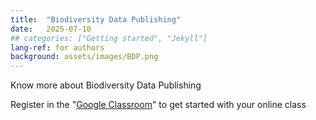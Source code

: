 ```yaml
---
title:  "Biodiversity Data Publishing"
date:   2025-07-10
## categories: ["Getting started", "Jekyll"]
lang-ref: for authors
background: assets/images/BDP.png
---
```

Know more about Biodiversity Data Publishing

Register in the "[Google Classroom](https://classroom.google.com/c/NzY5NTIzMzMxODIw?cjc=7ohd2ppb)" to get started with your online class
